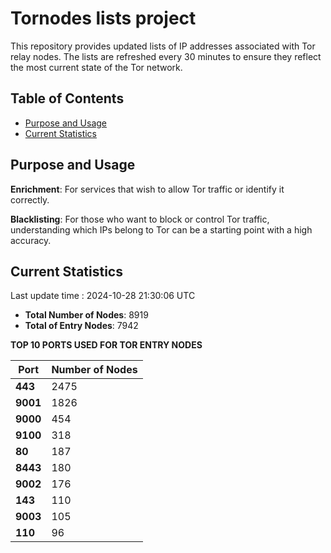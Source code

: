 # Tornodes lists project

This repository provides updated lists of IP addresses associated with Tor relay nodes. The lists are refreshed every 30 minutes to ensure they reflect the most current state of the Tor network.

## Table of Contents

- [Purpose and Usage](#purpose-and-usage)
- [Current Statistics](#current-statistics)


## Purpose and Usage

**Enrichment**: For services that wish to allow Tor traffic or identify it correctly.

**Blacklisting**: For those who want to block or control Tor traffic, understanding which IPs belong to Tor can be a starting point with a high accuracy.

## Current Statistics

Last update time : 2024-10-28 21:30:06 UTC

- **Total Number of Nodes**: 8919
- **Total of Entry Nodes**: 7942

**TOP 10 PORTS USED FOR TOR ENTRY NODES**

| **Port** | **Number of Nodes** |
|------|-----------------|
| **443**   | 2475  |
| **9001**   | 1826  |
| **9000**   | 454  |
| **9100**   | 318  |
| **80**   | 187  |
| **8443**   | 180  |
| **9002**   | 176  |
| **143**   | 110  |
| **9003**   | 105  |
| **110**   | 96  |

